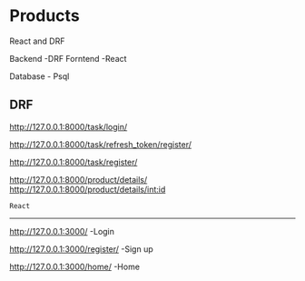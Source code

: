 # Products
React and DRF



Backend -DRF
Forntend -React

Database - Psql

  DRF
---------

http://127.0.0.1:8000/task/login/


http://127.0.0.1:8000/task/refresh_token/register/


http://127.0.0.1:8000/task/register/


http://127.0.0.1:8000/product/details/
http://127.0.0.1:8000/product/details/<int:id>



    React
-----------------

http://127.0.0.1:3000/             -Login

http://127.0.0.1:3000/register/    -Sign up

http://127.0.0.1:3000/home/        -Home
